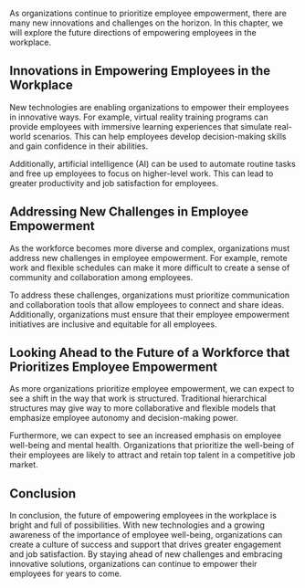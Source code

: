 
As organizations continue to prioritize employee empowerment, there are many new innovations and challenges on the horizon. In this chapter, we will explore the future directions of empowering employees in the workplace.

Innovations in Empowering Employees in the Workplace
----------------------------------------------------

New technologies are enabling organizations to empower their employees in innovative ways. For example, virtual reality training programs can provide employees with immersive learning experiences that simulate real-world scenarios. This can help employees develop decision-making skills and gain confidence in their abilities.

Additionally, artificial intelligence (AI) can be used to automate routine tasks and free up employees to focus on higher-level work. This can lead to greater productivity and job satisfaction for employees.

Addressing New Challenges in Employee Empowerment
-------------------------------------------------

As the workforce becomes more diverse and complex, organizations must address new challenges in employee empowerment. For example, remote work and flexible schedules can make it more difficult to create a sense of community and collaboration among employees.

To address these challenges, organizations must prioritize communication and collaboration tools that allow employees to connect and share ideas. Additionally, organizations must ensure that their employee empowerment initiatives are inclusive and equitable for all employees.

Looking Ahead to the Future of a Workforce that Prioritizes Employee Empowerment
--------------------------------------------------------------------------------

As more organizations prioritize employee empowerment, we can expect to see a shift in the way that work is structured. Traditional hierarchical structures may give way to more collaborative and flexible models that emphasize employee autonomy and decision-making power.

Furthermore, we can expect to see an increased emphasis on employee well-being and mental health. Organizations that prioritize the well-being of their employees are likely to attract and retain top talent in a competitive job market.

Conclusion
----------

In conclusion, the future of empowering employees in the workplace is bright and full of possibilities. With new technologies and a growing awareness of the importance of employee well-being, organizations can create a culture of success and support that drives greater engagement and job satisfaction. By staying ahead of new challenges and embracing innovative solutions, organizations can continue to empower their employees for years to come.
